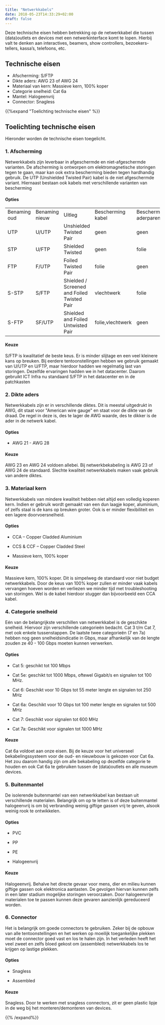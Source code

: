 ```yaml
---
title: "Netwerkkabels"
date: 2018-05-23T14:33:29+02:00
draft: false
---
```


Deze technische eisen hebben betrekking op de netwerkkabel die tussen
(data)outlets en devices met een netwerkinterface komt te lopen. Hierbij valt te
denken aan interactives, beamers, show controllers, bezoekers-tellers, kassa’s,
telefoons, etc.

## Technische eisen

* Afscherming: S/FTP
* Dikte aders: AWG 23 of AWG 24
* Materiaal van kern: Massieve kern, 100% koper
* Categorie snelheid: Cat 6a
* Mantel: Halogeenvrij
* Connector: Snagless

{{%expand "Toelichting technische eisen" %}}

## Toelichting technische eisen

Hieronder worden de technische eisen toegelicht.

### 1. Afscherming

Netwerkkabels zijn leverbaar in afgeschermde en niet-afgeschermde varianten. De
afscherming is ontworpen om elektromagnetische storingen tegen te gaan, maar kan
ook extra bescherming bieden tegen hardhandig gebruik. De UTP (Unshielded
Twisted Pair) kabel is de niet afgeschermde variant. Hiernaast bestaan ook
kabels met verschillende varianten van bescherming

#### Opties

<table>
  <tr>
    <td>Benaming oud</td>
    <td>Benaming nieuw</td>
    <td>Uitleg</td>
    <td>Bescherming kabel</td>
    <td>Bescherming aderparen</td>
  </tr>
  <tr>
    <td>UTP</td>
    <td>U/UTP </td>
    <td>Unshielded Twisted Pair</td>
    <td>geen</td>
    <td>geen</td>
  </tr>
  <tr>
    <td>STP</td>
    <td>U/FTP</td>
    <td>Shielded Twisted</td>
    <td>geen</td>
    <td>folie</td>
  </tr>
  <tr>
    <td>FTP</td>
    <td>F/UTP</td>
    <td>Foiled Twisted Pair</td>
    <td>folie</td>
    <td>geen</td>
  </tr>
  <tr>
    <td>S-STP</td>
    <td>S/FTP</td>
    <td>Shielded / Screened and Foiled Twisted Pair</td>
    <td>vlechtwerk</td>
    <td>folie</td>
  </tr>
  <tr>
    <td>S-FTP</td>
    <td>SF/UTP</td>
    <td>Shielded and Foiled Untwisted Pair</td>
    <td>folie,vlechtwerk</td>
    <td>geen</td>
  </tr>
</table>


#### Keuze

S/FTP is kwalitatief de beste keus. Er is minder slijtage en een veel kleinere
kans op breuken. Bij eerdere tentoonstellingen hebben we gebruik gemaakt van
U/UTP en U/FTP, maar hierdoor hadden we regelmatig last van storingen. Dezelfde
ervaringen hadden we in het datacenter. Daarom gebruikt ICT Infra nu standaard
S/FTP in het datacenter en in de patchkasten

### 2. Dikte aders

Netwerkkabels zijn er in verschillende diktes. Dit is meestal uitgedrukt in AWG,
dit staat voor "American wire gauge" en staat voor de dikte van de draad. De
regel in deze is, des te lager de AWG waarde, des te dikker is de ader in de
netwerk kabel.

#### Opties

* AWG 21 - AWG 28

#### Keuze

AWG 23 en AWG 24 voldoen allebei.Bij netwerkbekabeling is AWG 23 of AWG 24 de
standaard. Slechte kwaliteit netwerkkabels maken vaak gebruik van andere diktes.

### 3. Materiaal kern

Netwerkkabels van mindere kwaliteit hebben niet altijd een volledig koperen
kern. Indien er gebruik wordt gemaakt van een dun laagje koper, aluminium, of
zelfs staal is de kans op breuken groter. Ook is er minder flexibiliteit en een
lagere doorvoersnelheid.

#### Opties

* CCA – Copper Cladded Aluminium

* CCS & CCF – Copper Cladded Steel

* Massieve kern, 100% koper

#### Keuze

Massieve kern, 100% koper. Dit is simpelweg de standaard voor niet budget
netwerkkabels. Door de keus van 100% koper zullen er minder vaak kabels
vervangen hoeven worden en verliezen we minder tijd met troubleshooting van
storingen. Wel is de kabel hierdoor stugger dan bijvoorbeeld een CCA kabel.

### 4. Categorie snelheid

Eén van de belangrijkste verschillen van netwerkkabel is de geschikte snelheid.
Hiervoor zijn verschillende categorieën bedacht. Cat 3 t/m Cat 7, met ook enkele
tussenstappen. De laatste twee categorieën (7 en 7a) hebben nog geen
snelheidsindicatie in Gbps, maar afhankelijk van de lengte zouden ze 40 - 100
Gbps moeten kunnen verwerken.

#### Opties

* Cat 5: geschikt tot 100 Mbps

* Cat 5e: geschikt tot 1000 Mbps, oftewel Gigabit/s en signalen tot 100 MHz.

* Cat 6: Geschikt voor 10 Gbps tot 55 meter lengte en signalen tot 250 MHz

* Cat 6a: Geschikt voor 10 Gbps tot 100 meter lengte en signalen tot 500 MHz

* Cat 7:  Geschikt voor signalen tot 600 MHz

* Cat 7a: Geschikt voor signalen tot 1000 MHz

#### Keuze

Cat 6a voldoet aan onze eisen. Bij de keuze voor het universeel
bekabelingssysteem voor de oud- en nieuwbouw is gekozen voor Cat 6a. Het zou
daarom handig zijn om alle bekabeling op dezelfde categorie te houden en ook Cat
6a te gebruiken tussen de (data)outlets en alle museum devices.

### 5. Buitenmantel

De isolerende buitenmantel van een netwerkkabel kan bestaan uit verschillende
materialen. Belangrijk om op te letten is of deze buitenmantel halogeenvrij is
om bij verbranding weinig giftige gassen vrij te geven, alsook weinig rook te
ontwikkelen.

#### Opties

* PVC

* PP

* PE

* Halogeenvrij

#### Keuze

Halogeenvrij. Behalve het directe gevaar voor mens, dier en milieu kunnen
giftige gassen ook elektronica aantasten. De gevolgen hiervan kunnen zelfs in
een later stadium mogelijke storingen veroorzaken. Door halogeenvrije materialen
toe te passen kunnen deze gevaren aanzienlijk gereduceerd worden.

### 6. Connector

Het is belangrijk om goede connectors te gebruiken. Zeker bij de opbouw van alle
tentoonstellingen en het werken op moeilijk toegankelijke plekken moet de
connector goed vast en los te halen zijn. In het verleden heeft het veel zweet
en zelfs bloed gekost om (assembled) netwerkkabels los te krijgen op lastige
plekken.

#### Opties

* Snagless

* Assembled

#### Keuze

Snagless. Door te werken met snagless connectors, zit er geen plastic lipje in
de weg bij het monteren/demonteren van devices.

{{% /expand%}}
